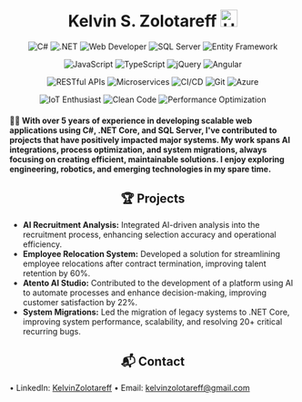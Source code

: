 <h1 align="center">
  Kelvin S. Zolotareff <img src="https://github.com/kaueMarques/kaueMarques/blob/master/hi.gif" width="30px" alt="Hello"/>
</h1>

<p align="center">
  <img src="https://img.shields.io/badge/-C%23-028c00?style=shadow&logo=c-sharp&logoColor=black" alt="C#"/>
  <img src="https://img.shields.io/badge/-.NET-5c048f?style=flat&logo=.netcore&logoColor=white" alt=".NET"/>
  <img src="https://img.shields.io/badge/Web%20Developer-5c048f?style=flat&logo=entity-framework&logoColor=white" alt="Web Developer"/>
  <img src="https://img.shields.io/badge/-SQL%20Server-db0000?style=shadow&logo=microsoft-sql-server&logoColor=black" alt="SQL Server"/>
  <img src="https://img.shields.io/badge/-Entity%20Framework-5c048f?style=flat&logo=ef&logoColor=white" alt="Entity Framework"/>
</p>

<p align="center">
  <img src="https://img.shields.io/badge/-JavaScript-F7DF1E?style=flat&logo=javascript&logoColor=black" alt="JavaScript"/>
  <img src="https://img.shields.io/badge/-TypeScript-007ACC?style=flat&logo=typescript&logoColor=white" alt="TypeScript"/>
  <img src="https://img.shields.io/badge/-jQuery-0769AD?style=flat&logo=jquery&logoColor=white" alt="jQuery"/>
  <img src="https://img.shields.io/badge/-Angular-DD0031?style=flat&logo=angular&logoColor=white" alt="Angular"/>
</p>

<p align="center">
  <img src="https://img.shields.io/badge/-RESTful%20APIs-005571?style=flat&logo=api&logoColor=white" alt="RESTful APIs"/>
  <img src="https://img.shields.io/badge/-Microservices-00ADD8?style=flat&logo=microservices&logoColor=white" alt="Microservices"/>
  <img src="https://img.shields.io/badge/-CI/CD-3E2EFA?style=flat&logo=gitlab&logoColor=white" alt="CI/CD"/>
  <img src="https://img.shields.io/badge/-Git-db0000?style=flat&logo=git&logoColor=white" alt="Git"/>
  <img src="https://img.shields.io/badge/Azure-0078D4?style=flat&logo=microsoft-azure&logoColor=white" alt="Azure"/>
</p>

<p align="center">
  <img src="https://img.shields.io/badge/IoT_Enthusiast-0000FF?style=flat&logo=iot&logoColor=white" alt="IoT Enthusiast"/>
  <img src="https://img.shields.io/badge/-Clean%20Code-28A745?style=flat&logo=code&logoColor=white" alt="Clean Code"/>
  <img src="https://img.shields.io/badge/-Performance%20Optimization-FF8C00?style=flat&logo=speed&logoColor=white" alt="Performance Optimization"/>
</p>

<h4 align="left">👨‍💻 With over 5 years of experience in developing scalable web applications using C#, .NET Core, and SQL Server, I've contributed to projects that have positively impacted major systems. My work spans AI integrations, process optimization, and system migrations, always focusing on creating efficient, maintainable solutions. I enjoy exploring engineering, robotics, and emerging technologies in my spare time.</h4>

<h2 align="center">🏆 Projects</h2>
<ul>
  <li><strong>AI Recruitment Analysis:</strong> Integrated AI-driven analysis into the recruitment process, enhancing selection accuracy and operational efficiency.</li>
  <li><strong>Employee Relocation System:</strong> Developed a solution for streamlining employee relocations after contract termination, improving talent retention by 60%.</li>
  <li><strong>Atento AI Studio:</strong> Contributed to the development of a platform using AI to automate processes and enhance decision-making, improving customer satisfaction by 22%.</li>
  <li><strong>System Migrations:</strong> Led the migration of legacy systems to .NET Core, improving system performance, scalability, and resolving 20+ critical recurring bugs.</li>
</ul>

<h2 align="center">📬 Contact</h2>
<p align="left">
  • LinkedIn: <a href="https://www.linkedin.com/in/kelvinzolotareff/" style="display: inline-flex; align-items: center; margin-bottom: 10px;">KelvinZolotareff</a>
  • Email: <a href="mailto:kelvinzolotareff@gmail.com" style="display: inline-flex; align-items: center; margin-bottom: 10px;">kelvinzolotareff@gmail.com</a><br>
</p>

<h2>

